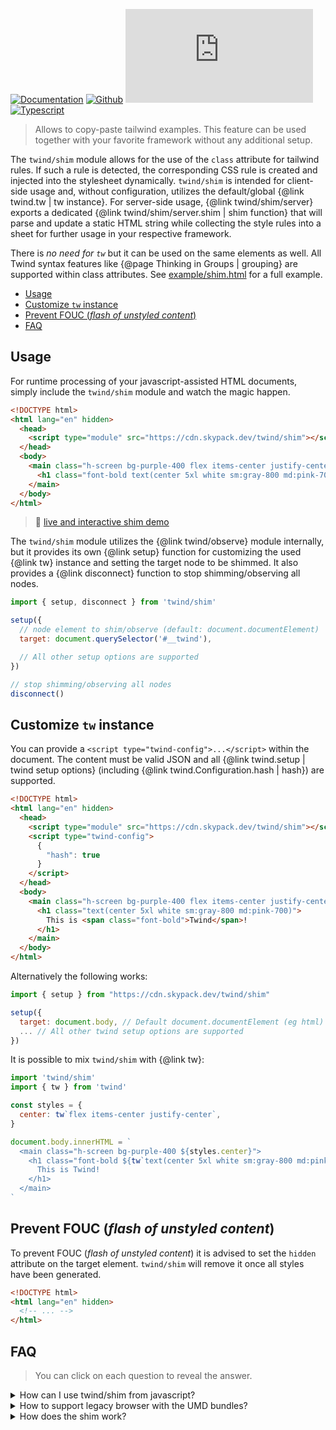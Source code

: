 [![Documentation](https://flat.badgen.net/badge/icon/Documentation?icon=awesome&label)](https://twind.dev/docs/modules/twind_shim.html)
[![Github](https://flat.badgen.net/badge/icon/tw-in-js%2Ftwind%2Fsrc%2Fshim?icon=github&label)](https://github.com/tw-in-js/twind/tree/main/src/shim)
[![Module Size](https://flat.badgen.net/badgesize/brotli/https:/unpkg.com/twind/shim/shim.js?icon=jsdelivr&label&color=blue&cache=10800)](https://unpkg.com/twind/shim/shim.js 'brotli module size')
[![Typescript](https://flat.badgen.net/badge/icon/included?icon=typescript&label)](https://unpkg.com/browse/twind/shim/shim.d.ts)

> Allows to copy-paste tailwind examples. This feature can be used together with your favorite framework without any additional setup.

The `twind/shim` module allows for the use of the `class` attribute for tailwind rules. If such a rule is detected, the corresponding CSS rule is created and injected into the stylesheet dynamically. `twind/shim` is intended for client-side usage and, without configuration, utilizes the default/global {@link twind.tw | tw instance}. For server-side usage, {@link twind/shim/server} exports a dedicated {@link twind/shim/server.shim | shim function} that will parse and update a static HTML string while collecting the style rules into a sheet for further usage in your respective framework.

There is _no need for `tw`_ but it can be used on the same elements as well. All Twind syntax features like {@page Thinking in Groups | grouping} are supported within class attributes. See [example/shim.html](https://github.com/tw-in-js/twind/blob/main/example/shim.html) for a full example.

<!-- START doctoc generated TOC please keep comment here to allow auto update -->
<!-- DON'T EDIT THIS SECTION, INSTEAD RE-RUN doctoc TO UPDATE -->

- [Usage](#usage)
- [Customize `tw` instance](#customize-tw-instance)
- [Prevent FOUC (_flash of unstyled content_)](#prevent-fouc-_flash-of-unstyled-content_)
- [FAQ](#faq)

<!-- END doctoc generated TOC please keep comment here to allow auto update -->

## Usage

For runtime processing of your javascript-assisted HTML documents, simply include the `twind/shim` module and watch the magic happen.

```html
<!DOCTYPE html>
<html lang="en" hidden>
  <head>
    <script type="module" src="https://cdn.skypack.dev/twind/shim"></script>
  </head>
  <body>
    <main class="h-screen bg-purple-400 flex items-center justify-center">
      <h1 class="font-bold text(center 5xl white sm:gray-800 md:pink-700)">This is Twind!</h1>
    </main>
  </body>
</html>
```

> 🚀 [live and interactive shim demo](https://esm.codes/#aW1wb3J0ICdodHRwczovL2Nkbi5za3lwYWNrLmRldi90d2luZC9zaGltJwoKZG9jdW1lbnQuYm9keS5pbm5lckhUTUwgPSBgCiAgPG1haW4gY2xhc3M9Imgtc2NyZWVuIGJnLXB1cnBsZS00MDAgZmxleCBpdGVtcy1jZW50ZXIganVzdGlmeS1jZW50ZXIiPgogICAgPGgxIGNsYXNzPSJmb250LWJvbGQgdGV4dChjZW50ZXIgNXhsIHdoaXRlIHNtOmdyYXktODAwIG1kOnBpbmstNzAwKSI+CiAgICAgIFRoaXMgaXMgVHdpbmQhCiAgICA8L2gxPgogIDwvbWFpbj4KYA==)

The `twind/shim` module utilizes the {@link twind/observe} module internally, but it provides its own {@link setup} function for customizing the used {@link tw} instance and setting the target node to be shimmed. It also provides a {@link disconnect} function to stop shimming/observing all nodes.

```js
import { setup, disconnect } from 'twind/shim'

setup({
  // node element to shim/observe (default: document.documentElement)
  target: document.querySelector('#__twind'),

  // All other setup options are supported
})

// stop shimming/observing all nodes
disconnect()
```

## Customize `tw` instance

You can provide a `<script type="twind-config">...</script>` within the document. The content must be valid JSON and all {@link twind.setup | twind setup options} (including {@link twind.Configuration.hash | hash}) are supported.

```html
<!DOCTYPE html>
<html lang="en" hidden>
  <head>
    <script type="module" src="https://cdn.skypack.dev/twind/shim"></script>
    <script type="twind-config">
      {
        "hash": true
      }
    </script>
  </head>
  <body>
    <main class="h-screen bg-purple-400 flex items-center justify-center">
      <h1 class="text(center 5xl white sm:gray-800 md:pink-700)">
        This is <span class="font-bold">Twind</span>!
      </h1>
    </main>
  </body>
</html>
```

Alternatively the following works:

```js
import { setup } from "https://cdn.skypack.dev/twind/shim"

setup({
  target: document.body, // Default document.documentElement (eg html)
  ... // All other twind setup options are supported
})
```

It is possible to mix `twind/shim` with {@link tw}:

```js
import 'twind/shim'
import { tw } from 'twind'

const styles = {
  center: tw`flex items-center justify-center`,
}

document.body.innerHTML = `
  <main class="h-screen bg-purple-400 ${styles.center}">
    <h1 class="font-bold ${tw`text(center 5xl white sm:gray-800 md:pink-700)`}">
      This is Twind!
    </h1>
  </main>
`
```

## Prevent FOUC (_flash of unstyled content_)

To prevent FOUC (_flash of unstyled content_) it is advised to set the `hidden` attribute on the target element. `twind/shim` will remove it once all styles have been generated.

```html
<!DOCTYPE html>
<html lang="en" hidden>
  <!-- ... -->
</html>
```

## FAQ

> You can click on each question to reveal the answer.

<details><summary>How can I use twind/shim from javascript?</summary>

> Internally `twind/shim` uses {@link twind/observe} which may be useful on its own for advanced use cases.

```js
import 'twind/shim'
```

```js
import { setup, disconnect } from 'twind/shim'
```

</details>

<details><summary>How to support legacy browser with the UMD bundles?</summary>

> You may need to provide certain [polyfills](./browser-support.md) depending on your target browser.

```html
<script defer src="https://unpkg.com/twind/twind.umd.js"></script>
<script defer src="https://unpkg.com/twind/observe/observe.umd.js"></script>
<script defer src="https://unpkg.com/twind/shim/shim.umd.js"></script>
```

</details>

<details><summary>How does the shim work?</summary>

`twind/shim` starts {@link twind/observe.observer | observing} class attributes changes right after the [DOM content has been loaded](https://developer.mozilla.org/en-US/docs/Web/API/Document/DOMContentLoaded_event). For further details see {@link twind/observe}.

</details>
